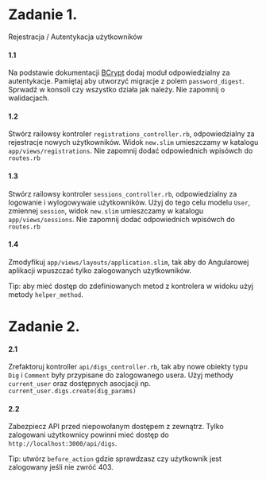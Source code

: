 # Zadanie 1.

Rejestracja / Autentykacja użytkowników

#### 1.1
Na podstawie dokumentacji [BCrypt](https://github.com/codahale/bcrypt-ruby) dodaj moduł odpowiedzialny za autentykacje.
Pamiętaj aby utworzyć migracje z polem `password_digest`. Sprwadź w konsoli czy wszystko działa jak należy. Nie zapomnij o walidacjach.

#### 1.2
Stwórz railowsy kontroler `registrations_controller.rb`, odpowiedzialny za rejestracje nowych użytkowników.
Widok `new.slim` umieszczamy w katalogu `app/views/registrations`. Nie zapomnij dodać odpowiednich wpisówch do `routes.rb`

#### 1.3
Stwórz railowsy kontroler `sessions_controller.rb`, odpowiedzialny za logowanie i wylogowywaie użytkowników.
Użyj do tego celu modelu `User`, zmiennej `session`,  widok `new.slim` umieszczamy w katalogu `app/views/sessions`.
Nie zapomnij dodać odpowiednich wpisówch do `routes.rb`

#### 1.4
Zmodyfikuj `app/views/layouts/application.slim`, tak aby do Angularowej aplikacji wpuszczać tylko zalogowanych użytkowników.

Tip: aby mieć dostęp do zdefiniowanych metod z kontrolera w widoku użyj metody `helper_method`.

# Zadanie 2.

#### 2.1
Zrefaktoruj kontroller `api/digs_controller.rb`, tak aby nowe obiekty typu `Dig` i `Comment` były przypisane do zalogowanego usera.
Użyj methody `current_user` oraz dostępnych asocjacji np. `current_user.digs.create(dig_params)`

#### 2.2
Zabezpiecz API przed niepowołanym dostępem z zewnątrz. Tylko zalogowani użytkownicy powinni mieć dostęp do `http://localhost:3000/api/digs`.

Tip: utwórz `before_action` gdzie sprawdzasz czy użytkownik jest zalogowany jeśli nie zwróć 403.
